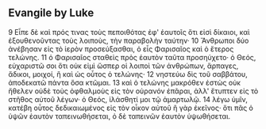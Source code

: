 
## Evangile by Luke

9 Εἶπε δὲ καὶ πρός τινας τοὺς πεποιθότας ἐφ' ἑαυτοῖς ὅτι εἰσὶ δίκαιοι, καὶ
ἐξουθενοῦντας τοὺς λοιποὺς, τὴν παραβολὴν ταύτην· 10 Ἄνθρωποι δύο ἀνέβησαν εἰς
τὸ ἱερὸν προσεύξασθαι, ὁ εἷς Φαρισαῖος καὶ ὁ ἕτερος τελώνης. 11 ὁ Φαρισαῖος
σταθεὶς πρὸς ἑαυτὸν ταῦτα προσηύχετο· ὁ Θεός, εὐχαριστῶ σοι ὅτι οὐκ εἰμὶ ὥσπερ
οἱ λοιποὶ τῶν ἀνθρώπων, ἅρπαγες, ἄδικοι, μοιχοί, ἢ καὶ ὡς οὗτος ὁ τελώνης· 12
νηστεύω δὶς τοῦ σαββάτου, ἀποδεκατῶ πάντα ὅσα κτῶμαι. 13 καὶ ὁ τελώνης μακρόθεν
ἑστὼς οὐκ ἤθελεν οὐδὲ τοὺς ὀφθαλμοὺς εἰς τὸν οὐρανόν ἐπᾶραι, ἀλλ' ἔτυπτεν εἰς
τὸ στῆθος αὐτοῦ λέγων· ὁ Θεός, ἱλάσθητί μοι τῷ ἁμαρτωλῷ. 14 λέγω ὑμῖν, κατέβη
οὗτος δεδικαιωμένος εἰς τὸν οἶκον αὐτοῦ ἢ γὰρ ἐκεῖνος· ὅτι πᾶς ὁ ὑψῶν ἑαυτὸν
ταπεινωθήσεται, ὁ δὲ ταπεινῶν ἑαυτὸν ὑψωθήσεται.


